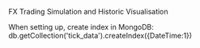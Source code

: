 FX Trading Simulation and Historic Visualisation

When setting up, create index in MongoDB: db.getCollection('tick_data').createIndex({DateTime:1})
